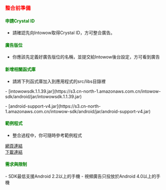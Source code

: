 ﻿﻿<h3 id='before' style='color:red'>整合前準備</h3>

<h4 id='CrystalID' style='color:green'>申請Crystal ID</h4>

- 請確認先向Intowow取得Crystal ID，方可整合廣告。

<h4 id='placement' style='color:green'>廣告版位</h4>

- 你應該先定義好廣告版位的名稱，並提交給Intowow後台設定，方可看到廣告

<h4 id='import' style='color:green'>新增相關函式庫</h4>

- 請將下列函式庫加入到應用程式的src/libs目錄裡
<p/>
<sdklink/>
	- [intowowsdk.1.1.39.jar](https://s3.cn-north-1.amazonaws.com.cn/intowow-sdk/android/jar/intowowsdk.1.1.39.jar)
<p/>
	- [android-support-v4.jar](https://s3.cn-north-1.amazonaws.com.cn/intowow-sdk/android/jar/android-support-v4.jar)

	
<h4 id='import' style='color:green'>範例程式</h4>

- 整合過程中，你可隨時參考範例程式
<p/>
<a target="_blank" href="https://github.com/ddad-daniel/CrystalExpressSDK-CN-Demo.git">
網頁連結
</a>
<br/>
<a href="https://github.com/ddad-daniel/CrystalExpressSDK-CN-Demo/archive/master.zip">
下載連結
</a>

<h4 id='import' style='color:green'>需求與限制</h4>
- SDK最低支援Android 2.2以上的手機
- 視頻廣告只投放於Android 4.0以上的手機
